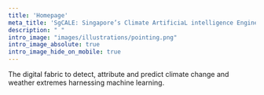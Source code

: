 ```yaml
---
title: 'Homepage'
meta_title: 'SgCALE: Singapore’s Climate ArtificiaL intelligence Engine'
description: " "
intro_image: "images/illustrations/pointing.png"
intro_image_absolute: true
intro_image_hide_on_mobile: true
---
```


The digital fabric to detect, attribute and predict climate change and weather extremes harnessing machine learning.